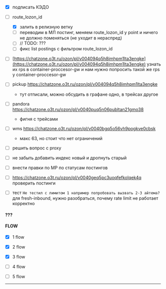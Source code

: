 - [x] подписать КЭДО

- [ ] route_lozon_id
	- [x] залить в релизную ветку
	- [ ] переводим в МЛ постинг, меняем route_lozon_id у point и ничего не должно поменяться (не уходит в нераспред) 
	- [ ] // TODO: ???
	- [ ] фикс list postings с фильтром route_lozon_id

- [ ] [https://chatzone.o3t.ru/ozon/pl/v004094q5h8imhpm1lta3engke](https://chatzone.o3t.ru/ozon/pl/v004094q5h8imhpm1lta3engke) узнать их rps в container-proccesor-gw и нам нужно попросить такой же rps у container-proccesor-gw
- [ ]  pickup https://chatzone.o3t.ru/ozon/pl/v004094q5h8imhpm1lta3engke
	- тут отписали, можно обсудить в графане одно, в трейсах другое
- [ ] pandora https://chatzone.o3t.ru/ozon/pl/v0040puq5n06publtan21gmo38 
	- фигня с трейсами
- [ ] wms https://chatzone.o3t.ru/ozon/pl/v0040bgq5o56vh9pogkve0cbsk
	- макс 63, но стоит что нет ограничений
- [ ] решить вопрос с proxy
- [ ] не забыть добавить индекс новый и дропнуть старый
- [ ] внести правки по МР по статусам постингов
- [ ] https://chatzone.o3t.ru/ozon/pl/v0040geq5pc3uoqfefkolqek4q проверить постинги
- [ ] тест   `Не тестил с лимитом 1 например попробовать вызвать 2-3 айтема?` для fresh-inbound, нужно разобраться, почему rate limit не работает корректно

#### ???


#### FLOW
- [x] 1 flow
- [x] 2 flow
- [x] 3 flow
- [ ] 4 flow
- [ ] 5 flow



---
